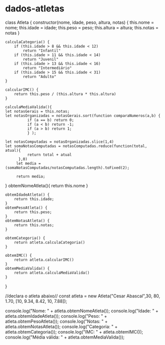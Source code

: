 # dados-atletas
class Atleta {
    constructor(nome, idade, peso, altura, notas) {
        this.nome = nome;
        this.idade = idade;
        this.peso = peso;
        this.altura = altura;
        this.notas = notas
    }

    calculaCategoria() {
        if (this.idade > 8 && this.idade < 12)
            return "Infantil"
        if (this.idade > 11 && this.idade < 14)
            return "Juvenil"
        if (this.idade > 13 && this.idade < 16)
            return "Intermediário"
        if (this.idade > 15 && this.idade < 31)
            return "Adulto"
    }

    calcularIMC() {
        return this.peso / (this.altura * this.altura)
    }

    calculaMediaValida(){
    let notasGerais = this.notas; 
    let notasOrganizadas = notasGerais.sort(function comparaNumeros(a,b) {
              if (a == b) return 0; 
              if (a < b) return -1; 
              if (a > b) return 1;
              } ); 

    let notasComputadas = notasOrganizadas.slice(1,4)
    let somaNotasComputadas = notasComputadas.reduce(function(total, atual){
              return total + atual
          },0)
         let media = (somaNotasComputadas/notasComputadas.length).toFixed(2);
         
         return media;
  }
obtemNomeAtleta(){
        return this.nome
    } 

    obtemIdadeAtleta() {
        return this.idade;
    } 
    obtemPesoAtleta() {
        return this.peso;
    } 
    obtemNotasAtleta() {
        return this.notas;
    } 

    obtemCategoria() {
        return atleta.calculaCategoria()
    } 

    obtemIMC() {
        return atleta.calcularIMC()
    } 
    obtemMediaValida() {
        return atleta.calculaMediaValida()
    }
}

//declara o atleta abaixo//
const atleta = new Atleta("Cesar Abascal",30, 80, 1.70, [10, 9.34, 8.42, 10, 7.88]);


console.log("Nome: " + atleta.obtemNomeAtleta());
console.log("Idade: " + atleta.obtemIdadeAtleta());
console.log("Peso: " + atleta.obtemPesoAtleta());
console.log("Notas: " + atleta.obtemNotasAtleta());
console.log("Categoria: " + atleta.obtemCategoria());
console.log("IMC: " + atleta.obtemIMC());
console.log("Média válida: " + atleta.obtemMediaValida());
